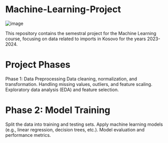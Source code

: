 # Machine-Learning-Project

![image](https://github.com/user-attachments/assets/52ed3817-bb6f-4fcf-bf6e-d443c29a3b3b)

This repository contains the semestral project for the Machine Learning course, focusing on data related to imports in Kosovo for the years 2023-2024.

# Project Phases
Phase 1: Data Preprocessing
Data cleaning, normalization, and transformation.
Handling missing values, outliers, and feature scaling.
Exploratory data analysis (EDA) and feature selection.

# Phase 2: Model Training
Split the data into training and testing sets.
Apply machine learning models (e.g., linear regression, decision trees, etc.).
Model evaluation and performance metrics.


